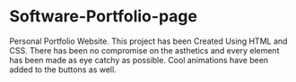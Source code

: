 # Software-Portfolio-page
Personal Portfolio Website.
This project has been Created Using HTML and CSS.
There has been no compromise on the asthetics and every element has been made as eye catchy as possible.
Cool animations have been added to the buttons as well.
